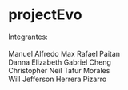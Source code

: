 # projectEvo

Integrantes:<br><br>
Manuel Alfredo Max Rafael Paitan <br>
Danna Elizabeth Gabriel Cheng <br>
Christopher Neil Tafur Morales <br>
Will Jefferson Herrera Pizarro <br>
